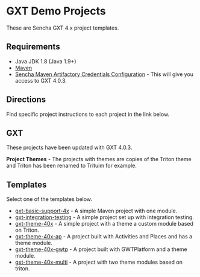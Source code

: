 # GXT Demo Projects
These are Sencha GXT 4.x project templates.

## Requirements

* Java JDK 1.8 (Java 1.9+)
* [Maven](https://maven.apache.org/install.html)
* [Sencha Maven Artifactory Credentials Configuration](http://docs.sencha.com/gxt/4.x/guides/getting_started/maven/Maven.html) - This will give you access to GXT 4.0.3.

## Directions
Find specific project instructions to each project in the link below. 

## GXT 
These projects have been updated with GXT 4.0.3. 

**Project Themes** - The projects with themes are copies of the Triton theme and Triton has been renamed to Trituim for example. 

## Templates
Select one of the templates below. 

* [gxt-basic-support-4x](./gxt-basic-support-4x) - A simple Maven project with one module. 
* [gxt-integration-testing](./gxt-integration-testing) - A simple project set up with integration testing.
* [gxt-theme-40x](./gxt-theme-40x) - A simple project with a theme a custom module based on Triton.
* [gxt-theme-40x-ap](./gxt-theme-40x-ap) - A project built with Activities and Places and has a theme module.
* [gxt-theme-40x-gwtp](./gxt-theme-40x-gwtp) - A project built with GWTPlatform and a theme module.
* [gxt-theme-40x-multi](./gxt-theme-40x-multi) - A project with two theme modules based on triton. 




